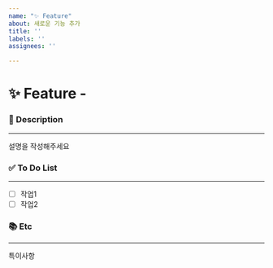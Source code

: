 ```yaml
---
name: "✨ Feature"
about: 새로운 기능 추가
title: ''
labels: ''
assignees: ''

---
```


# ✨ Feature - <!--{ 작업 내용 }-->
<!-- 위 작업내용 주석에 어떤 기능인지 적어주세요-->


### 📝 Description

---
<!-- 아래에 설명을 적어주세요 -->
설명을 작성해주세요


### ✅ To Do List 

---
<!-- 아래에 어떤 작업을 해야 하는지 적어주세요 -->
- [ ] 작업1
- [ ] 작업2

### 📚 Etc

---
<!-- 작업 중 특이사항이 생기면 적어주세요 -->
특이사항
